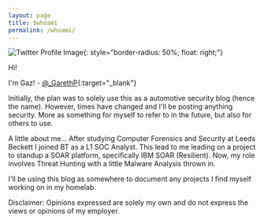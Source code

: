 ```yaml
---
layout: page
title: $whoami
permalink: /whoami/
---
```


![Twitter Profile Image](https://pbs.twimg.com/profile_images/1085947271987019777/pTDNucmH_200x200.jpg "Logo Title Text 1"){: style="border-radius: 50%; float: right;"}


Hi!

I'm Gaz! - [@_GarethP](https://twitter.com/_GarethP){:target="\_blank"}

Initially, the plan was to solely use this as a automotive security blog (hence the name). However, times have changed and I'll be posting anything security. More as something for myself to refer to in the future, but also for others to use.

A little about me... After studying Computer Forensics and Security at Leeds Beckett I joined BT as a L1 SOC Analyst. This lead to me leading on a project to standup a SOAR platform, specifically IBM SOAR (Resilient). Now, my role involves Threat Hunting with a little Malware Analysis thrown in.

I'll be using this blog as somewhere to document any projects I find myself working on in my homelab. 

Disclaimer: Opinions expressed are solely my own and do not express the views or opinions of my employer.
